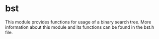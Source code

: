 # bst
This module provides functions for usage of a binary search tree.
More information about this module and its functions can be found in the bst.h file.
